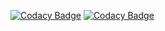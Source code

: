 ﻿[![Codacy Badge](https://app.codacy.com/project/badge/Grade/0b1cfd32b5e54bc795f9710e189cdbdc)](https://www.codacy.com/gh/mu88/Project28/dashboard?utm_source=github.com&amp;utm_medium=referral&amp;utm_content=mu88/Project28&amp;utm_campaign=Badge_Grade)
[![Codacy Badge](https://app.codacy.com/project/badge/Coverage/0b1cfd32b5e54bc795f9710e189cdbdc)](https://www.codacy.com/gh/mu88/Project28/dashboard?utm_source=github.com&utm_medium=referral&utm_content=mu88/Project28&utm_campaign=Badge_Coverage)